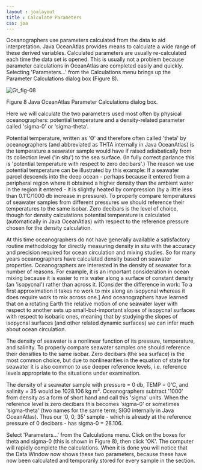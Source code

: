 ```yaml
---
layout : joalayout
title : Calculate Parameters
css: joa
---
```


<p>Oceanographers use parameters calculated from the data to aid interpretation. Java OceanAtlas provides means to calculate a wide range of these derived variables. Calculated parameters are usually re-calculated each time the data set is opened. This is usually not a problem because parameter calculations in OceanAtlas are completed easily and quickly. Selecting 'Parameters...' from the Calculations menu brings up the Parameter Calculations dialog box (Figure 8).</p>
		
<div class="gt_fig">
    <img alt="Gt_fig-08" class="gt_image" src="http://joa.ucsd.edu/static/images/guided_tour/gt_fig-08.jpg">
<p class="gt_caption">Figure 8 Java OceanAtlas Parameter Calculations dialog box.</p></div>

<p>Here we will calculate the two parameters used most often by physical oceanographers: potential temperature and a density-related parameter called 'sigma-0' or 'sigma-theta'.</p>

<p class="oceanography_text">Potential temperature, written as 'Θ' and therefore often called 'theta' by oceanographers (and abbreviated as THTA internally in Java OceanAtlas) is the temperature a seawater sample would have if raised adiabatically from its collection level ('in situ') to the sea surface. (In fully correct parlance this is 'potential temperature with respect to zero decibars'.) The reason we use potential temperature can be illustrated by this example: If a seawater parcel descends into the deep ocean - perhaps because it entered from a peripheral region where it obtained a higher density than the ambient water in the region it entered - it is slightly heated by compression (by a little less than 0.1'C/1000 db increase in pressure). To properly compare temperatures of seawater samples from different pressures we should reference their temperatures to the same isobar. Zero decibars is the level of choice, though for density calculations potential temperature is calculated (automatically in Java OceanAtlas) with respect to the reference pressure chosen for the density calculation.</p>

<p class="oceanography_text">At this time oceanographers do not have generally available a satisfactory routine methodology for directly measuring density in situ with the accuracy and precision required for ocean circulation and mixing studies. So for many years oceanographers have calculated density based on seawater properties. Oceanographers are interested in the density of seawater for a number of reasons. For example, it is an important consideration in ocean mixing because it is easier to mix water along a surface of constant density (an 'isopycnal') rather than across it. [Consider the difference in work: To a first approximation it takes no work to mix along an isopycnal whereas it does require work to mix across one.] And oceanographers have learned that on a rotating Earth the relative motion of one seawater layer with respect to another sets up small-but-important slopes of isopycnal surfaces with respect to isobaric ones, meaning that by studying the slopes of isopycnal surfaces (and other related dynamic surfaces) we can infer much about ocean circulation.</p>

<p class="oceanography_text">The density of seawater is a nonlinear function of its pressure, temperature, and salinity. To properly compare seawater samples one should reference their densities to the same isobar. Zero decibars (the sea surface) is the most common choice, but due to nonlinearities in the equation of state for seawater it is also common to use deeper reference levels, i.e. reference levels appropriate to the situations under examination.</p>

<p class="oceanography_text">The density of a seawater sample with pressure = 0 db, TEMP = 0&#39;C, and salinity = 35 would be 1028.106 kg m&#179;. Oceanographers subtract '1000' from density as a form of short hand and call this 'sigma' units. When the reference level is zero decibars this becomes 'sigma-0' or sometimes 'sigma-theta' (two names for the same term; SIG0 internally in Java OceanAtlas). Thus our '0, 0, 35' sample - which is already at the reference pressure of 0 decibars - has sigma-0 = 28.106.</p>

<p>Select 'Parameters...' from the Calculations menu. Click on the boxes for theta and sigma-0 (this is shown in Figure 8), then click 'OK'. The computer will rapidly complete the calculations. When it is done you will notice that the Data Window now shows these two parameters, because these have now been calculated and temporarily stored for every sample in the section.</p>

